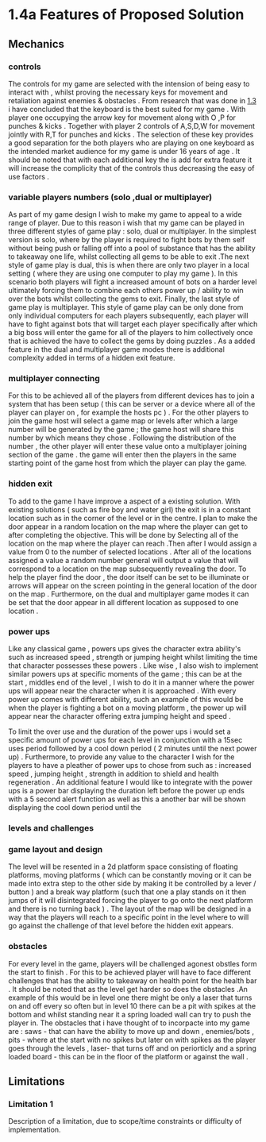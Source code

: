 # 1.4a Features of Proposed Solution

## Mechanics&#x20;

### controls&#x20;

The controls for my game are selected with the intension of being easy to interact with , whilst proving the necessary keys for movement and retaliation against enemies & obstacles . From research that was done in [1.3](../analysis/1.3-research-the-problem.md#fire-boy-and-water-girl) i have concluded that the keyboard is the best suited for my game . With player one occupying the arrow key for movement along with O ,P for punches & kicks . Together with player 2 controls of  A,S,D,W  for movement jointly with R,T for punches and kicks . The selection of these key provides a good separation for the both players who are playing on one keyboard as the intended  market audience for my game is under 16 years of age  . It should be noted that with each additional key the is add for extra feature it will increase the complicity that of the controls thus decreasing the easy of use factors .&#x20;

### variable  players numbers (solo ,dual or multiplayer)&#x20;

As part of my game design l wish to  make my game to appeal to a  wide range of player. Due to this reason i wish that my  game can be played in three different styles of game play  : solo, dual or multiplayer. In the simplest version is solo, where by the player is required to fight bots by them self without being push or falling off into a pool of substance that has the ability to takeaway one life, whilst collecting  all  gems to be able to exit .The next style of game play is dual, this is when there are only two player in a local setting ( where they are using one computer to play my game ). In this scenario both players will fight a increased amount of  bots on a harder level ultimately forcing them to combine each others power up / ability to win over the bots whilst collecting the gems to  exit. Finally,  the last style of game play is multiplayer. This style of game play can be only done from only individual computers for each players subsequently, each player will have to fight against bots that will target each player specifically after which a big boss will enter the game for all of the players to him collectively once that is achieved the have to collect the gems by doing puzzles . As a added feature in the dual and multiplayer game modes there is additional complexity  added in terms of a hidden exit feature.   &#x20;

### multiplayer connecting&#x20;

For this to be achieved all of the players from different devices has to  join a system that has been  setup ( this can be server or a device where all of the player can player on , for example  the hosts pc ) . For the other players to join the game host will select a game map or  levels after which a large number will be generated by the game ; the game host will share this number by which means they chose . Following the distribution of the number , the other player will enter  these value onto a  multiplayer joining section of the game . the game will enter then  the players in the same starting point of the game host from which the player can play the game.&#x20;

### hidden exit&#x20;

To add to the game I have improve a aspect of a existing solution. With existing solutions ( such as fire boy and water girl) the exit is in a constant location such as in the corner of the level or in the centre. I plan to make the door appear in a random location on the map where the player can get to after completing the objective. This will be done by Selecting all of the location on the map where the player can reach   .Then after I would  assign a value from 0 to the number of selected locations . After all of the locations assigned a value  a random number general will output a value that will correspond to a location on the map subsequently revealing the door. To help the player find the door , the door itself can be set to be illuminate or arrows will appear on the screen pointing in the general location of the door on the map . Furthermore, on the dual and multiplayer game modes it can be set that the door appear in all different location as supposed to one location .&#x20;

### power ups&#x20;

Like any classical game , powers ups gives the character extra ability's such as increased speed , strength or jumping height  whilst limiting the time that character possesses these powers . Like wise , I also wish to implement  similar powers ups  at specific moments of the game ; this can be at the start , middles end of the level , I wish to do it in a manner where the power ups will appear near the character when it is  approached . With every power up comes with different ability, such an example of this would be when the player is fighting a bot on a moving platform , the power up will appear near the character offering extra jumping height and speed . &#x20;

To limit the over use and the duration of the power ups i would set a specific amount of power ups for each level in conjunction with a 15sec uses period followed by  a cool down period ( 2  minutes until the next power up) . Furthermore, to provide any value to the character I wish for the players to have a pleather of power ups to chose from such as : increased speed , jumping height , strength in addition to shield and  health regeneration .  An additional feature I would like to integrate with the power ups is a power bar displaying the duration left before the power up ends with a 5 second alert function as well as this a another bar will be shown displaying the cool down period until the&#x20;



### **levels and challenges**&#x20;

### game layout and design&#x20;

The level will be resented in a 2d platform space consisting of floating platforms, moving platforms ( which can be constantly moving or  it can be made into extra step to the other side by making it  be controlled by a lever / button ) and a break way platform (such that one a play stands on it then  jumps of it will disintegrated forcing the player to go onto the next platform and  there is no turning back ) .  The layout of the map will be designed in a way that the players will reach to a specific point in the level where to will go against the challenge of that level before the hidden exit appears. &#x20;

### obstacles&#x20;

For every level in the game, players will be challenged agonest obstles form the start to finish . For this to be achieved player will have to face different challenges that has the ability to takeaway on health point for the health bar . It should be noted that as the level get harder so does the obstacles .An example of this would be in level one there might be only a laser that turns on and off every so often but in level 10 there can be a pit with spikes at the bottom and whilst standing near it a spring loaded wall can try to push the player in. The obstacles that i have thought of to incorpacte into my game are : saws - that can have the ability to move up and down , enemies/bots , pits - where at the start with no spikes but later on with spikes as the player goes through the levels , laser- that turns off and on periorticly  and a spring loaded board - this can be in the floor of the platform or against the wall .&#x20;























































###

## Limitations

### Limitation 1

Description of a limitation, due to scope/time constraints or difficulty of implementation.
